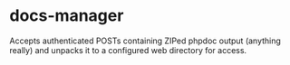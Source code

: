 docs-manager
============

Accepts authenticated POSTs containing ZIPed phpdoc output (anything really) and unpacks it to a configured web directory for access.
